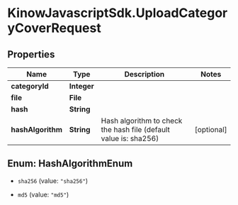 # KinowJavascriptSdk.UploadCategoryCoverRequest

## Properties
Name | Type | Description | Notes
------------ | ------------- | ------------- | -------------
**categoryId** | **Integer** |  | 
**file** | **File** |  | 
**hash** | **String** |  | 
**hashAlgorithm** | **String** | Hash algorithm to check the hash file (default value is: sha256) | [optional] 


<a name="HashAlgorithmEnum"></a>
## Enum: HashAlgorithmEnum


* `sha256` (value: `"sha256"`)

* `md5` (value: `"md5"`)




